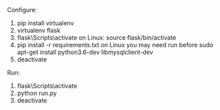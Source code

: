 Configure:
1. pip install virtualenv
2. virtualenv flask
3. flask\Scripts\activate 
   on Linux: source flask/bin/activate
4. pip install -r requirements.txt
   on Linux you may need run before sudo apt-get install python3.6-dev libmysqlclient-dev
5. deactivate

Run:
1. flask\Scripts\activate
2. python run.py
3. deactivate


	
